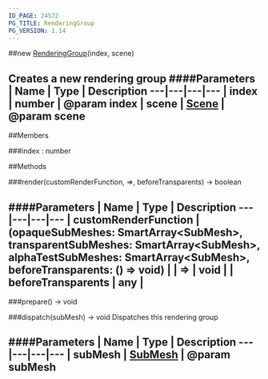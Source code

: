 ```yaml
---
ID_PAGE: 24572
PG_TITLE: RenderingGroup
PG_VERSION: 1.14
---
```

##new [RenderingGroup](/classes/RenderingGroup)(index, scene)

Creates a new rendering group
####Parameters
 | Name | Type | Description
---|---|---|---
 | index | number | @param index
 | scene | [Scene](/classes/Scene) | @param scene
---

##Members

###index : number




##Methods

###render(customRenderFunction, =&gt;, beforeTransparents) &rarr; boolean

####Parameters
 | Name | Type | Description
---|---|---|---
 | customRenderFunction | (opaqueSubMeshes: SmartArray&lt;SubMesh&gt;, transparentSubMeshes: SmartArray&lt;SubMesh&gt;, alphaTestSubMeshes: SmartArray&lt;SubMesh&gt;, beforeTransparents: () =&gt; void) | 
 | =&gt; | void | 
 | beforeTransparents | any | 
---

###prepare() &rarr; void


###dispatch(subMesh) &rarr; void
Dispatches this rendering group

####Parameters
 | Name | Type | Description
---|---|---|---
 | subMesh | [SubMesh](/classes/SubMesh) | @param subMesh
---
